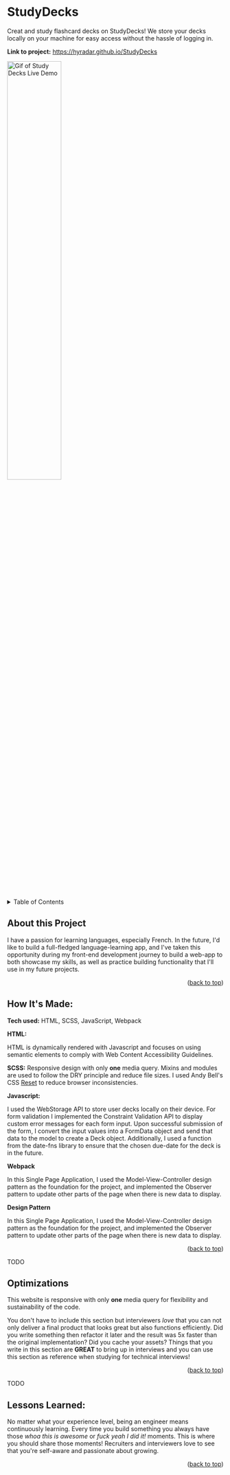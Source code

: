<a name="readme-top"></a>
# StudyDecks

Creat and study flashcard decks on StudyDecks! We store your decks locally on your machine for easy access without the hassle of logging in.

**Link to project:** https://hyradar.github.io/StudyDecks

<img src="https://github.com/hyradar/StudyDecks/blob/main/ReadMeImages/StudyDecksMobileDemo.gif" alt="Gif of Study Decks Live Demo" width="50%"/>

<!-- TABLE OF CONTENTS -->
<details>
  <summary>Table of Contents</summary>
  <ol>
    <li>
      <a href="#about-the-project">About The Project</a>
      <ul>
        <li><a href="#built-with">Built With</a></li>
      </ul>
    </li>
    <li>
      <a href="#getting-started">Getting Started</a>
      <ul>
        <li><a href="#prerequisites">Prerequisites</a></li>
        <li><a href="#installation">Installation</a></li>
      </ul>
    </li>
    <li><a href="#usage">Usage</a></li>
    <li><a href="#roadmap">Roadmap</a></li>
    <li><a href="#contributing">Contributing</a></li>
    <li><a href="#license">License</a></li>
    <li><a href="#contact">Contact</a></li>
    <li><a href="#acknowledgments">Acknowledgments</a></li>
  </ol>
</details>

## About this Project

I have a passion for learning languages, especially French. In the future, I'd like to build a full-fledged language-learning app, and I've taken this opportunity during my front-end development journey to build a web-app to both showcase my skills, as well as practice building functionality that I'll use in my future projects.

<p align="right">(<a href="#readme-top">back to top</a>)</p>

## How It's Made:

**Tech used:** HTML, SCSS, JavaScript, Webpack

**HTML:**

HTML is dynamically rendered with Javascript and focuses on using semantic elements to comply with Web Content Accessibility Guidelines.

**SCSS:** 
Responsive design with only **one** media query. Mixins and modules are used to follow the DRY principle and reduce file sizes. I used Andy Bell's CSS [Reset](https://andy-bell.co.uk/a-modern-css-reset/) to reduce browser inconsistencies.

**Javascript:** 

I used the WebStorage API to store user decks locally on their device. For form validation I  implemented the Constraint Validation API to display custom error messages for each form input. Upon successful submission of the form, I convert the input values into a FormData object and send that data to the model to create a Deck object. Additionally, I used a function from the date-fns library to ensure that the chosen due-date for the deck is in the future.

**Webpack**

In this Single Page Application, I used the Model-View-Controller design pattern as the foundation for the project, and implemented the Observer pattern to update other parts of the page when there is new data to display.

**Design Pattern**

In this Single Page Application, I used the Model-View-Controller design pattern as the foundation for the project, and implemented the Observer pattern to update other parts of the page when there is new data to display.

<p align="right">(<a href="#readme-top">back to top</a>)</p>

TODO
## Optimizations

This website is responsive with only **one** media query for flexibility and sustainability of the code.

You don't have to include this section but interviewers *love* that you can not only deliver a final product that looks great but also functions efficiently. Did you write something then refactor it later and the result was 5x faster than the original implementation? Did you cache your assets? Things that you write in this section are **GREAT** to bring up in interviews and you can use this section as reference when studying for technical interviews!

<p align="right">(<a href="#readme-top">back to top</a>)</p>

TODO
## Lessons Learned:

No matter what your experience level, being an engineer means continuously learning. Every time you build something you always have those *whoa this is awesome* or *fuck yeah I did it!* moments. This is where you should share those moments! Recruiters and interviewers love to see that you're self-aware and passionate about growing.

<p align="right">(<a href="#readme-top">back to top</a>)</p>